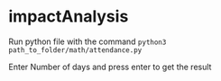 # impactAnalysis

Run python file with the command
`python3 path_to_folder/math/attendance.py`

Enter Number of days and press enter to get the result